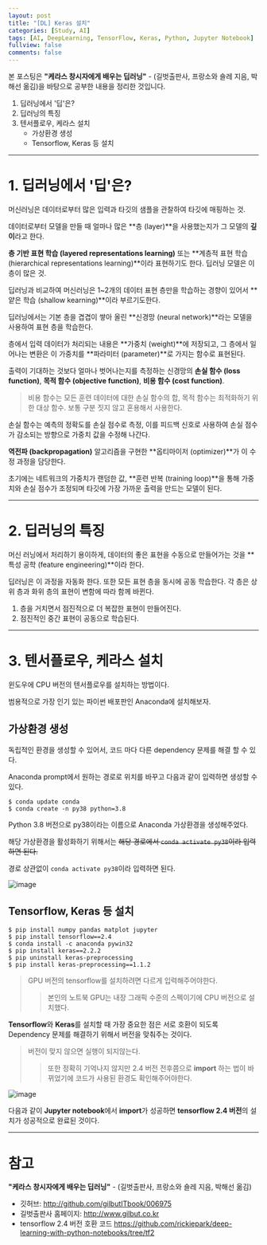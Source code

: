 ```yaml
---
layout: post
title: "[DL] Keras 설치"
categories: [Study, AI]
tags: [AI, DeepLearning, TensorFlow, Keras, Python, Jupyter Notebook]
fullview: false
comments: false
---
```


본 포스팅은 **"케라스 창시자에게 배우는 딥러닝"** - (길벗출판사, 프랑소와 숄레 지음, 박해선 옮김)을 바탕으로 공부한 내용을 정리한 것입니다.

1. 딥러닝에서 '딥'은?
2. 딥러닝의 특징
3. 텐서플로우, 케라스 설치
    + 가상환경 생성
    + Tensorflow, Keras 등 설치

---

# 1. 딥러닝에서 '딥'은?

머신러닝은 데이터로부터 많은 입력과 타깃의 샘플을 관찰하여 타깃에 매핑하는 것.

데이터로부터 모델을 만들 때 얼마나 많은 **층 (layer)**을 사용했는지가 그 모델의 **깊이**라고 한다.

**층 기반 표현 학습 (layered representations learning)** 또는 **계층적 표현 학습 (hierarchical representations learning)**이라 표현하기도 한다.
딥러닝 모델은 이 층이 많은 것. 

딥러닝과 비교하여 머신러닝은 1~2개의 데이터 표현 층만을 학습하는 경향이 있어서 **얕은 학습 (shallow kearning)**이라 부르기도한다.

딥러닝에서는 기본 층을 겹겹이 쌓아 올린 **신경망 (neural network)**라는 모델을 사용하여 표현 층을 학습한다.

층에서 입력 데이터가 처리되는 내용은 **가중치 (weight)**에 저장되고, 그 층에서 일어나는 변환은 이 가중치를 **파라미터 (parameter)**로 가지는 함수로 표현된다.

출력이 기대하는 것보다 얼마나 벗어나는지를 측정하는 신경망의 **손실 함수 (loss function)**, **목적 함수 (objective function)**, **비용 함수 (cost function)**.

> 비용 함수는 모든 훈련 데이터에 대한 손실 함수의 합, 목적 함수는 최적화하기 위한 대상 함수. 보통 구분 짓지 않고 혼용해서 사용한다.

손실 함수는 예측의 정확도를 손실 점수로 측정, 이를 피드백 신호로 사용하여 손실 점수가 감소되는 방향으로 가중치 값을 수정해 나간다.

**역전파 (backpropagation)** 알고리즘을 구현한 **옵티마이저 (optimizer)**가 이 수정 과정을 담당한다.

초기에는 네트워크의 가중치가 랜덤한 값, **훈련 반복 (training loop)**을 통해 가중치와 손실 점수가 조정되며 타깃에 가장 가까운 출력을 만드는 모델이 된다.

---

# 2. 딥러닝의 특징

머신 러닝에서 처리하기 용이하게, 데이터의 좋은 표현을 수동으로 만들어가는 것을 **특성 공학 (feature engineering)**이라 한다.

딥러닝은 이 과정을 자동화 한다. 또한 모든 표현 층을 동시에 공동 학습한다. 각 층은 상위 층과 화위 층의 표현이 변함에 따라 함께 바뀐다.

1. 층을 거치면서 점진적으로 더 복잡한 표현이 만들어진다.
2. 점진적인 중간 표현이 공동으로 학습된다.

---

# 3. 텐서플로우, 케라스 설치

윈도우에 CPU 버전의 텐서플로우를 설치하는 방법이다.

범용적으로 가장 인기 있는 파이썬 배포판인 Anaconda에 설치해보자.

## 가상환경 생성

독립적인 환경을 생성할 수 있어서, 코드 마다 다른 dependency 문제를 해결 할 수 있다.

Anaconda prompt에서 원하는 경로로 위치를 바꾸고 다음과 같이 입력하면 생성할 수 있다.

```console
$ conda update conda
$ conda create -n py38 python=3.8
```

Python 3.8 버전으로 py38이라는 이름으로 Anaconda 가상환경을 생성해주었다.

해당 가상환경을 활성화하기 위해서는 ~~해당 경로에서 `conda activate py38`이라 입력하면 된다.~~

경로 상관없이 `conda activate py38`이라 입력하면 된다.

![image](https://user-images.githubusercontent.com/84369912/133998797-1f23f5b5-b039-446f-a660-11eb20272ac0.png)

## Tensorflow, Keras 등 설치

```console
$ pip install numpy pandas matplot jupyter
$ pip install tensorflow==2.4
$ conda install -c anaconda pywin32
$ pip install keras==2.2.2
$ pip uninstall keras-preprocessing
$ pip install keras-preprocessing==1.1.2
```

> GPU 버전의 tensorflow를 설치하려면 다르게 입력해주어야한다.
>> 본인의 노트북 GPU는 내장 그래픽 수준의 스펙이기에 CPU 버전으로 설치했다.

**Tensorflow**와 **Keras**를 설치할 때 가장 중요한 점은 서로 호환이 되도록 Dependency 문제를 해결하기 위해서 버전을 맞춰주는 것이다.

> 버전이 맞지 않으면 실행이 되지않는다.
>> 또한 정확히 기억나지 않지만 2.4 버전 전후쯤으로 **import** 하는 법이 바뀌었기에 코드가 사용된 환경도 확인해주어야한다.

![image](https://user-images.githubusercontent.com/84369912/133999566-d2cca12c-8336-4116-8453-a1af80e5eed1.png)

다음과 같이 **Jupyter notebook**에서 **import**가 성공하면 **tensorflow 2.4 버전**의 설치가 성공적으로 완료된 것이다.

---

# 참고

**"케라스 창시자에게 배우는 딥러닝"** - (길벗출판사, 프랑소와 숄레 지음, 박해선 옮김)

- 깃허브: <http://github.com/gilbutITbook/006975>
- 길벗출판사 홈페이지: <http://www.gilbut.co.kr>
- tensorflow 2.4 버전 호환 코드 <https://github.com/rickiepark/deep-learning-with-python-notebooks/tree/tf2>